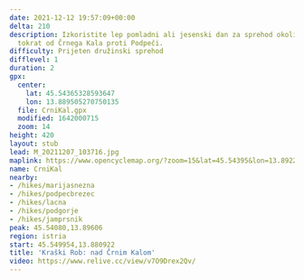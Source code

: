 ```yaml
---
date: 2021-12-12 19:57:09+00:00
delta: 210
description: Izkoristite lep pomladni ali jesenski dan za sprehod okoli Kraškega Roba,
  tokrat od Črnega Kala proti Podpeči.
difficulty: Prijeten družinski sprehod
difflevel: 1
duration: 2
gpx:
  center:
    lat: 45.54365328593647
    lon: 13.889505270750135
  file: CrniKal.gpx
  modified: 1642000715
  zoom: 14
height: 420
layout: stub
lead: M_20211207_103716.jpg
maplink: https://www.opencyclemap.org/?zoom=15&lat=45.54395&lon=13.89226&layers=B0000
name: CrniKal
nearby:
- /hikes/marijasnezna
- /hikes/podpecbrezec
- /hikes/lacna
- /hikes/podgorje
- /hikes/jamprsnik
peak: 45.54080,13.89606
region: istria
start: 45.549954,13.880922
title: 'Kraški Rob: nad Črnim Kalom'
video: https://www.relive.cc/view/v7O9Drex2Qv/
---
```

